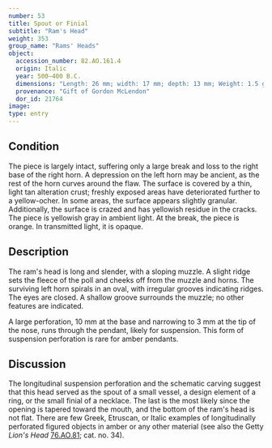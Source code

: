 ```yaml
---
number: 53
title: Spout or Finial
subtitle: "Ram's Head"
weight: 353
group_name: "Rams' Heads"
object:
  accession_number: 82.AO.161.4
  origin: Italic
  year: 500–400 B.C.
  dimensions: "Length: 26 mm; width: 17 mm; depth: 13 mm; Weight: 1.5 g"
  provenance: "Gift of Gordon McLendon"
  dor_id: 21764
image:
type: entry
---
```


## Condition

The piece is largely intact, suffering only a large break and loss to the right base of the right horn. A depression on the left horn may be ancient, as the rest of the horn curves around the flaw. The surface is covered by a thin, light tan alteration crust; freshly exposed areas have deteriorated further to a yellow-ocher. In some areas, the surface appears slightly granular. Additionally, the surface is crazed and has yellowish residue in the cracks. The piece is yellowish gray in ambient light. At the break, the piece is orange. In transmitted light, it is opaque.

## Description

The ram's head is long and slender, with a sloping muzzle. A slight ridge sets the fleece of the poll and cheeks off from the muzzle and horns. The surviving left horn spirals in an oval, with irregular grooves indicating ridges. The eyes are closed. A shallow groove surrounds the muzzle; no other features are indicated.

A large perforation, 10 mm at the base and narrowing to 3 mm at the tip of the nose, runs through the pendant, likely for suspension. This form of suspension perforation is rare for amber pendants.

## Discussion

The longitudinal suspension perforation and the schematic carving suggest that this head served as the spout of a small vessel, a design element of a ring, or the small finial of a necklace. The last is the most likely since the opening is tapered toward the mouth, and the bottom of the ram's head is not flat. There are few Greek, Etruscan, or Italic examples of longitudinally perforated figured objects in amber or any other material (see also the Getty *Lion's Head* [76.AO.81](#34.md); cat. no. 34).
